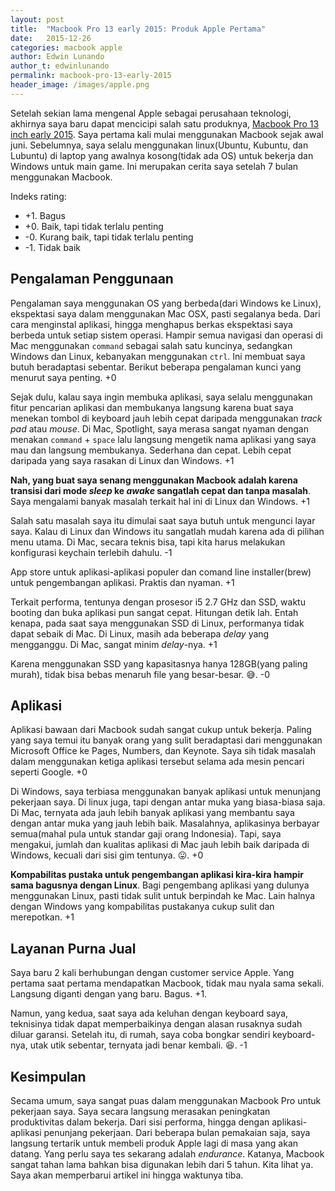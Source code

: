 ```yaml
---
layout: post
title:  "Macbook Pro 13 early 2015: Produk Apple Pertama"
date:   2015-12-26
categories: macbook apple
author: Edwin Lunando
author_t: edwinlunando
permalink: macbook-pro-13-early-2015
header_image: /images/apple.png
---
```


Setelah sekian lama mengenal Apple sebagai perusahaan teknologi, akhirnya saya baru dapat mencicipi salah satu produknya, [Macbook Pro 13 inch early 2015][0]. Saya pertama kali mulai menggunakan Macbook sejak awal juni. Sebelumnya, saya selalu menggunakan linux(Ubuntu, Kubuntu, dan Lubuntu) di laptop yang awalnya kosong(tidak ada OS) untuk bekerja dan Windows untuk main game. Ini merupakan cerita saya setelah 7 bulan menggunakan Macbook.

Indeks rating:

- +1. Bagus
- +0. Baik, tapi tidak terlalu penting
- -0. Kurang baik, tapi tidak terlalu penting
- -1. Tidak baik

## Pengalaman Penggunaan

Pengalaman saya menggunakan OS yang berbeda(dari Windows ke Linux), ekspektasi saya dalam menggunakan Mac OSX, pasti segalanya beda. Dari cara menginstal aplikasi, hingga menghapus berkas ekspektasi saya berbeda untuk setiap sistem operasi. Hampir semua navigasi dan operasi di Mac menggunakan `command` sebagai salah satu kuncinya, sedangkan Windows dan Linux, kebanyakan menggunakan `ctrl`. Ini membuat saya butuh beradaptasi sebentar. Berikut beberapa pengalaman kunci yang menurut saya penting. +0

Sejak dulu, kalau saya ingin membuka aplikasi, saya selalu menggunakan fitur pencarian aplikasi dan membukanya langsung karena buat saya menekan tombol di keyboard jauh lebih cepat daripada menggunakan *track pad* atau *mouse*. Di Mac, Spotlight, saya merasa sangat nyaman dengan menakan `command` + `space` lalu langsung mengetik nama aplikasi yang saya mau dan langsung membukanya. Sederhana dan cepat. Lebih cepat daripada yang saya rasakan di Linux dan Windows. +1

**Nah, yang buat saya senang menggunakan Macbook adalah karena transisi dari mode *sleep* ke *awake* sangatlah cepat dan tanpa masalah**. Saya mengalami banyak masalah terkait hal ini di Linux dan Windows. +1

Salah satu masalah saya itu dimulai saat saya butuh untuk mengunci layar saya. Kalau di Linux dan Windows itu sangatlah mudah karena ada di pilihan menu utama. Di Mac, secara teknis bisa, tapi kita harus melakukan konfigurasi keychain terlebih dahulu. -1

App store untuk aplikasi-aplikasi populer dan comand line installer(brew) untuk pengembangan aplikasi. Praktis dan nyaman. +1

Terkait performa, tentunya dengan prosesor i5 2.7 GHz dan SSD, waktu booting dan buka aplikasi pun sangat cepat. Hitungan detik lah. Entah kenapa, pada saat saya menggunakan SSD di Linux, performanya tidak dapat sebaik di Mac. Di Linux, masih ada beberapa *delay* yang mengganggu. Di Mac, sangat minim *delay*-nya. +1

Karena menggunakan SSD yang kapasitasnya hanya 128GB(yang paling murah), tidak bisa bebas menaruh file yang besar-besar. :sweat_smile:. -0

## Aplikasi

Aplikasi bawaan dari Macbook sudah sangat cukup untuk bekerja. Paling yang saya temui itu banyak orang yang sulit beradaptasi dari menggunakan Microsoft Office ke Pages, Numbers, dan Keynote. Saya sih tidak masalah dalam menggunakan ketiga aplikasi tersebut selama ada mesin pencari seperti Google. +0

Di Windows, saya terbiasa menggunakan banyak aplikasi untuk menunjang pekerjaan saya. Di linux juga, tapi dengan antar muka yang biasa-biasa saja. Di Mac, ternyata ada jauh lebih banyak aplikasi yang membantu saya dengan antar muka yang jauh lebih baik. Masalahnya, aplikasinya berbayar semua(mahal pula untuk standar gaji orang Indonesia). Tapi, saya mengakui, jumlah dan kualitas aplikasi di Mac jauh lebih baik daripada di Windows, kecuali dari sisi gim tentunya. :stuck_out_tongue:. +0

**Kompabilitas pustaka untuk pengembangan aplikasi kira-kira hampir sama bagusnya dengan Linux**. Bagi pengembang aplikasi yang dulunya menggunakan Linux, pasti tidak sulit untuk berpindah ke Mac. Lain halnya dengan Windows yang kompabilitas pustakanya cukup sulit dan merepotkan. +1

## Layanan Purna Jual

Saya baru 2 kali berhubungan dengan customer service Apple. Yang pertama saat pertama mendapatkan Macbook, tidak mau nyala sama sekali. Langsung diganti dengan yang baru. Bagus. +1.

Namun, yang kedua, saat saya ada keluhan dengan keyboard saya, teknisinya tidak dapat memperbaikinya dengan alasan rusaknya sudah diluar garansi. Setelah itu, di rumah, saya coba bongkar sendiri keyboard-nya, utak utik sebentar, ternyata jadi benar kembali. :satisfied:. -1

## Kesimpulan

Secama umum, saya sangat puas dalam menggunakan Macbook Pro untuk pekerjaan saya. Saya secara langsung merasakan peningkatan produktivitas dalam bekerja. Dari sisi performa, hingga dengan aplikasi-aplikasi penunjang pekerjaan. Dari beberapa bulan pemakaian saja, saya langsung tertarik untuk membeli produk Apple lagi di masa yang akan datang. Yang perlu saya tes sekarang adalah *endurance*. Katanya, Macbook sangat tahan lama bahkan bisa digunakan lebih dari 5 tahun. Kita lihat ya. Saya akan memperbarui artikel ini hingga waktunya tiba.


[0]:    https://support.apple.com/kb/sp715?locale=en_US
